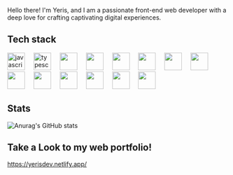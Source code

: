 <p> Hello there! I'm Yeris, and I am a passionate front-end web developer with a deep love for crafting captivating digital experiences.</p>
<h2>Tech stack</h2>
<div align="left">
  <img src="https://cdn.jsdelivr.net/gh/devicons/devicon/icons/javascript/javascript-original.svg" height="40" alt="javascript logo"  />
  <img width="12" />
  <img src="https://cdn.jsdelivr.net/gh/devicons/devicon/icons/typescript/typescript-original.svg" height="40" alt="typescript logo"  />
  <img width="12" />
  <img src="https://cdn.jsdelivr.net/gh/devicons/devicon@latest/icons/sass/sass-original.svg" height="40" />
  <img width="12" />
  <img src="https://cdn.jsdelivr.net/gh/devicons/devicon@latest/icons/git/git-original.svg" height="40" />
  <img width="12" />
  <img src="https://cdn.jsdelivr.net/gh/devicons/devicon/icons/html5/html5-original.svg" height="40" />
  <img width="12" />
  <img src="https://cdn.jsdelivr.net/gh/devicons/devicon/icons/bitbucket/bitbucket-original.svg" height="40"/>
  <img width="12" />
  <img src="https://cdn.jsdelivr.net/gh/devicons/devicon/icons/css3/css3-original.svg" height="40" />
  <img width="12" />
  <img src="https://cdn.jsdelivr.net/gh/devicons/devicon/icons/javascript/javascript-original.svg" height="40"/>
  <img width="12" />
  <img src="https://cdn.jsdelivr.net/gh/devicons/devicon/icons/php/php-original.svg" height="40"/>
  <img width="12" />
  <img src="https://cdn.jsdelivr.net/gh/devicons/devicon/icons/vuejs/vuejs-original.svg" height="40"/>
  <img width="12" />
  <img src="https://cdn.jsdelivr.net/gh/devicons/devicon/icons/tailwindcss/tailwindcss-original.svg" height="40"/>
  <img width="12" />
  <img src="https://cdn.jsdelivr.net/gh/devicons/devicon/icons/bootstrap/bootstrap-original.svg" height="40"/>
  <img width="12" />
  <img src="https://cdn.jsdelivr.net/gh/devicons/devicon/icons/jquery/jquery-original.svg" height="40"/>
  <img width="12" />
  <img src="https://cdn.jsdelivr.net/gh/devicons/devicon/icons/nuxtjs/nuxtjs-original.svg" height="40"/>

</div>

## Stats
  
![Anurag's GitHub stats](https://github-readme-stats.vercel.app/api?username=Yalex95&show_icons=true&theme=onedark)

## Take a Look to my web portfolio!

https://yerisdev.netlify.app/


